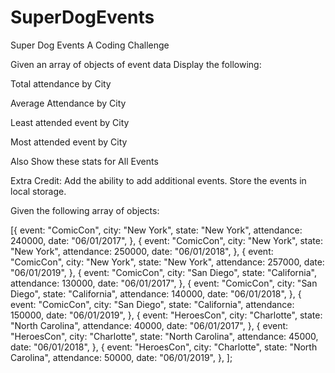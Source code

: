 # SuperDogEvents
Super Dog Events A Coding Challenge

Given an array of objects of event data
Display the following:

Total attendance by City

Average Attendance by City

Least attended event by City 

Most attended event by City

Also Show these stats for All Events

Extra Credit: Add the ability to add additional events. Store the events in local storage.

Given the following array of objects:

 [{
    event: "ComicCon",
    city: "New York",
    state: "New York",
    attendance: 240000,
    date: "06/01/2017",
  },
  {
    event: "ComicCon",
    city: "New York",
    state: "New York",
    attendance: 250000,
    date: "06/01/2018",
  },
  {
    event: "ComicCon",
    city: "New York",
    state: "New York",
    attendance: 257000,
    date: "06/01/2019",
  },
  {
    event: "ComicCon",
    city: "San Diego",
    state: "California",
    attendance: 130000,
    date: "06/01/2017",
  },
  {
    event: "ComicCon",
    city: "San Diego",
    state: "California",
    attendance: 140000,
    date: "06/01/2018",
  },
  {
    event: "ComicCon",
    city: "San Diego",
    state: "California",
    attendance: 150000,
    date: "06/01/2019",
  },
  {
    event: "HeroesCon",
    city: "Charlotte",
    state: "North Carolina",
    attendance: 40000,
    date: "06/01/2017",
  },
  {
    event: "HeroesCon",
    city: "Charlotte",
    state: "North Carolina",
    attendance: 45000,
    date: "06/01/2018",
  },
  {
    event: "HeroesCon",
    city: "Charlotte",
    state: "North Carolina",
    attendance: 50000,
    date: "06/01/2019",
  },
];
